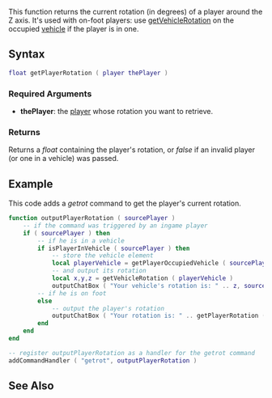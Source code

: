 This function returns the current rotation (in degrees) of a player around the Z axis. It's used with on-foot players: use [getVehicleRotation](/docs/getVehicleRotation.md "wikilink") on the occupied [vehicle](/vehicle.md "wikilink") if the player is in one.

Syntax
------

``` lua
float getPlayerRotation ( player thePlayer )
```

### Required Arguments

-   **thePlayer**: the [player](/docs/player.md "wikilink") whose rotation you want to retrieve.

### Returns

Returns a *float* containing the player's rotation, or *false* if an invalid player (or one in a vehicle) was passed.

Example
-------

This code adds a *getrot* command to get the player's current rotation.

``` lua
function outputPlayerRotation ( sourcePlayer )
    -- if the command was triggered by an ingame player
    if ( sourcePlayer ) then
        -- if he is in a vehicle
        if isPlayerInVehicle ( sourcePlayer ) then
            -- store the vehicle element
            local playerVehicle = getPlayerOccupiedVehicle ( sourcePlayer )
            -- and output its rotation
            local x,y,z = getVehicleRotation ( playerVehicle )
            outputChatBox ( "Your vehicle's rotation is: " .. z, sourcePlayer )
        -- if he is on foot
        else
            -- output the player's rotation
            outputChatBox ( "Your rotation is: " .. getPlayerRotation ( sourcePlayer ), sourcePlayer )
        end
    end
end

-- register outputPlayerRotation as a handler for the getrot command
addCommandHandler ( "getrot", outputPlayerRotation )
```

See Also
--------

